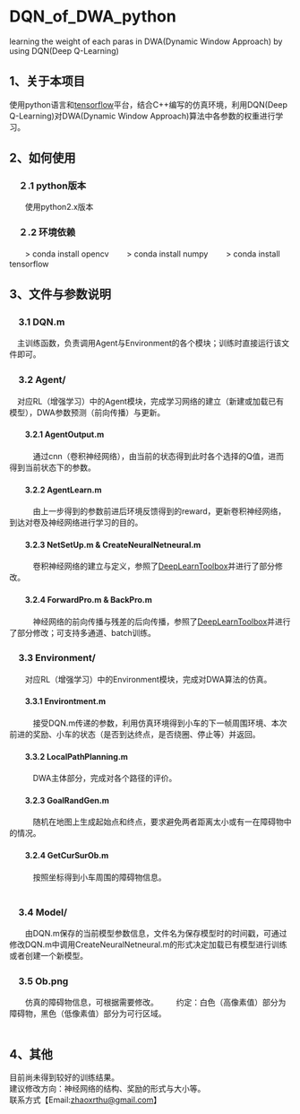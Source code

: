 # DQN_of_DWA_python
learning the weight of each paras in DWA(Dynamic Window Approach) by using DQN(Deep Q-Learning)
## 1、关于本项目
  使用python语言和[tensorflow](https://github.com/tensorflow/tensorflow)平台，结合C++编写的仿真环境，利用DQN(Deep Q-Learning)对DWA(Dynamic Window Approach)算法中各参数的权重进行学习。 
  &nbsp;
  
  
## 2、如何使用
### 　２.1 python版本
　　使用python2.x版本
### 　２.2 环境依赖
　　> conda install opencv
　　> conda install numpy
　　> conda install tensorflow
  &nbsp;
  
  
## 3、文件与参数说明
### 　3.1 DQN.m
　主训练函数，负责调用Agent与Environment的各个模块；训练时直接运行该文件即可。 
 &nbsp;

### 　3.2 Agent/
　对应RL（增强学习）中的Agent模块，完成学习网络的建立（新建或加载已有模型），DWA参数预测（前向传播）与更新。
  
#### 　　3.2.1 AgentOutput.m
　　　通过cnn（卷积神经网络），由当前的状态得到此时各个选择的Q值，进而得到当前状态下的参数。    
#### 　　3.2.2 AgentLearn.m
　　　由上一步得到的参数前进后环境反馈得到的reward，更新卷积神经网络，到达对卷及神经网络进行学习的目的。
#### 　　3.2.3 NetSetUp.m & CreateNeuralNetneural.m
　　　卷积神经网络的建立与定义，参照了[DeepLearnToolbox](https://github.com/rasmusbergpalm/DeepLearnToolbox)并进行了部分修改。
#### 　　3.2.4 ForwardPro.m & BackPro.m
　　　神经网络的前向传播与残差的后向传播，参照了[DeepLearnToolbox](https://github.com/rasmusbergpalm/DeepLearnToolbox)并进行了部分修改；可支持多通道、batch训练。 
   &nbsp;
  

###  　3.3 Environment/
　　对应RL（增强学习）中的Environment模块，完成对DWA算法的仿真。
  
#### 　　3.3.1 Environtment.m
　　　接受DQN.m传递的参数，利用仿真环境得到小车的下一帧周围环境、本次前进的奖励、小车的状态（是否到达终点，是否绕圈、停止等）并返回。
#### 　　3.3.2 LocalPathPlanning.m
　　　DWA主体部分，完成对各个路径的评价。
#### 　　3.2.3 GoalRandGen.m
　　　随机在地图上生成起始点和终点，要求避免两者距离太小或有一在障碍物中的情况。
#### 　　3.2.4 GetCurSurOb.m
　　　按照坐标得到小车周围的障碍物信息。  
   &nbsp;
 
### 　3.4 Model/
　　由DQN.m保存的当前模型参数信息，文件名为保存模型时的时间戳，可通过修改DQN.m中调用CreateNeuralNetneural.m的形式决定加载已有模型进行训练或者创建一个新模型。 
  &nbsp;
  
### 　3.5 Ob.png
　　仿真的障碍物信息，可根据需要修改。
　　约定：白色（高像素值）部分为障碍物，黑色（低像素值）部分为可行区域。  
  &nbsp;
  
## 4、其他
  目前尚未得到较好的训练结果。  
  建议修改方向：神经网络的结构、奖励的形式与大小等。  
  联系方式【Email:<zhaoxrthu@gmail.com>】
  
  
  
  
  
  

